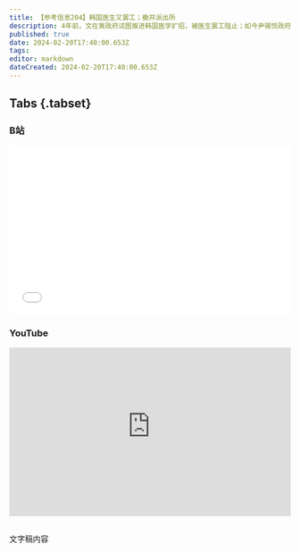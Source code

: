 ```yaml
---
title: 【参考信息204】韩国医生又罢工；撤并派出所
description: 4年前，文在寅政府试图推进韩国医学扩招，被医生罢工阻止；如今尹锡悦政府试图强力推动，医生再次罢工，说不是数量少的问题是分配问题。中小学每天一节体育课正在落地，不过深圳有初中物理老师反应，课时分配会导致小科目完不成教学。公务员省考正在进行中，相比去年的扩招16%，今年多地小幅缩招，背后是机构改革政策限制和财政压力，美国市镇警察大量流失，中国多省撤并派出所，有什么异同，可以到“财政社会学”中找答案。
published: true
date: 2024-02-20T17:40:00.653Z
tags: 
editor: markdown
dateCreated: 2024-02-20T17:40:00.653Z
---
```


## Tabs {.tabset}
### B站
<div style="position: relative; padding: 30% 45%;">
<iframe style="position: absolute; width: 100%; height: 100%; left: 0; top: 0;" src="//player.bilibili.com/player.html?&bvid=BV1qx4y1k7ku&page=1&as_wide=1&high_quality=1&danmaku=1&autoplay=0" scrolling="no" border="0" frameborder="no" framespacing="0" allowfullscreen="true"></iframe>
</div>

### YouTube
<div style="position: relative; padding: 30% 45%;">
<iframe style="position: absolute; top: 0; left: 0; width: 100%; height: 100%;" src="https://www.youtube-nocookie.com/embed/YouTubeVID" title="YouTube video player" frameborder="0" allow="accelerometer; autoplay; clipboard-write; encrypted-media; gyroscope; picture-in-picture" allowfullscreen></iframe>
</div>

##

文字稿内容